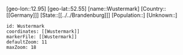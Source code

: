 ﻿---
location: [52.55,12.95]
mapzoom: [7,12] 
mapmarker: city 
type: City
tags:
- geo/City


SpocWebEntityId: 35725
isDeleted: false
confidential: public

---
[geo-lon::12.95]
[geo-lat::52.55]
[name::Wustermark]
[Country::[[Germany]]]
[State::[[../../Brandenburg]]]
[Population::]
[Unknown::]


```leaflet
id: Wustermark
coordinates: [[Wustermark]]
markerFile: [[Wustermark]]
defaultZoom: 11 
maxZoom: 18
```
